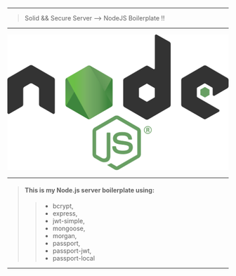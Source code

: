 ___

> Solid && Secure Server --> NodeJS Boilerplate !!
------ 
![alt text](https://github.com/BiggaHD/Solid_Secure_Server/blob/master/Node.js_logo.svg "NodeJS baby")

___
 > #### This is my Node.js server boilerplate using:
> > * bcrypt, 
> > * express, 
> > * jwt-simple,
> > * mongoose, 
> > * morgan,
> > * passport,
> > * passport-jwt,  
> > * passport-local
___

